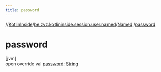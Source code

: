 ```yaml
---
title: password
---
```

//[KotlinInside](../../../index.html)/[be.zvz.kotlininside.session.user.named](../index.html)/[Named](index.html)
/[password](password.html)

# password

[jvm]\
open override
val [password](password.html): [String](https://kotlinlang.org/api/latest/jvm/stdlib/kotlin/-string/index.html)




